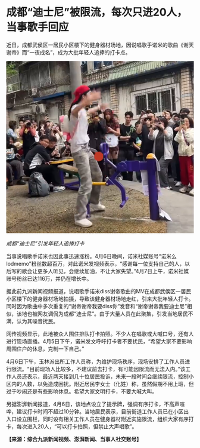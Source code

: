 # 成都“迪士尼”被限流，每次只进20人，当事歌手回应

近日，成都武侯区一居民小区楼下的健身器材场地，因说唱歌手诺米的歌曲《谢天谢帝》而“一夜成名”，成为大批年轻人追捧的打卡点。

![256cb4c9feb0bf2dd5b6b46cec11fcbc.jpg](https://raw.githubusercontent.com/qqhsx/qqnews_image/main/2024/04/07/成都“迪士尼”被限流，每次只进20人，当事歌手回应/256cb4c9feb0bf2dd5b6b46cec11fcbc.jpg)

_成都“迪士尼”引发年轻人追捧打卡_

当事说唱歌手诺米也因此事迅速涨粉。4月6日晚间，诺米社媒账号“诺米么lodmemo”粉丝数超百万，对此诺米发视频表示，“感谢每一位支持自己的人，以后写的歌会让更多人听见，会继续加油，不让大家失望。”4月7日上午，诺米社媒账号粉丝已达116万，并仍在增长中。

据此前九派新闻视频报道，说唱歌手诺米diss谢帝歌曲的MV在成都武侯区一居民小区楼下的健身器材场地拍摄，导致该健身器材场地走红，引来大批年轻人打卡。同时因为歌曲中多次重复的“谢帝谢帝我要diss你”发音和“谢帝谢帝我要迪士尼”相似，该地也被网友调侃为成都“迪士尼”。由于大量人员在此聚集，引发当地居民不满，认为其噪音扰民。

网传视频显示，此地被众人围住排队打卡拍照。不少人在唱歌或大喊口号，还有人进行现场直播。4月5日下午，诺米发文呼吁打卡者不要扰民，“希望大家不要影响周围住户的休息，克制一下自己。”

4月6日下午，玉林派出所工作人员称，为维护现场秩序，现场安排了工作人员进行限流。“目前现场人比较多，不建议前去打卡，有可能因限流而无法入内。”该工作人员还表示，最近两天接到几十位居民投诉，未来一段时间会继续限流，控制小区内的人数，以免造成困扰。附近居民李女士（化姓）称，虽然假期不用上班，但过于吵闹还是有些影响休息。希望大家文明打卡，不要大喊大叫。

另据澎湃新闻报道，4月6日，该地点设立了提示牌，强调有序打卡，不高声喧哗，建议打卡时间不超过10分钟。当地居民表示，目前街道工作人员已在小区出入口设立围栏，同时设有相关工作人员在健身器材附近实施限流，组织大家有序打卡，每次进入20人，“可以打卡拍照，但禁止大声唱歌”。

**【来源：综合九派新闻视频、澎湃新闻、当事人社交账号】**

